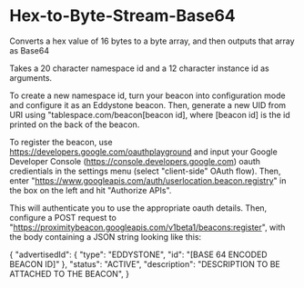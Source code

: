 # Hex-to-Byte-Stream-Base64
Converts a hex value of 16 bytes to a byte array, and then outputs that array as Base64

Takes a 20 character namespace id and a 12 character instance id as arguments. 

To create a new namespace id, turn your beacon into configuration mode and configure it as an Eddystone beacon. Then, generate a new UID from URI using "tablespace.com/beacon[beacon id], where [beacon id] is the id printed on the back of the beacon.

To register the beacon, use https://developers.google.com/oauthplayground and input your Google Developer Console (https://console.developers.google.com) oauth credientials in the settings menu (select "client-side" OAuth flow). Then, enter "https://www.googleapis.com/auth/userlocation.beacon.registry" in the box on the left and hit "Authorize APIs".

This will authenticate you to use the appropriate oauth details. Then, configure a POST request to "https://proximitybeacon.googleapis.com/v1beta1/beacons:register", with the body containing a JSON string looking like this:

{
  "advertisedId": {
    "type": "EDDYSTONE",
    "id": "[BASE 64 ENCODED BEACON ID]"
  },
  "status": "ACTIVE",
  "description": "DESCRIPTION TO BE ATTACHED TO THE BEACON",
}

